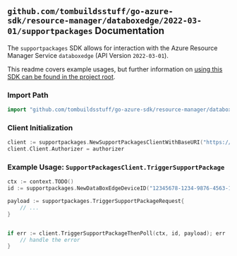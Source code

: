 
## `github.com/tombuildsstuff/go-azure-sdk/resource-manager/databoxedge/2022-03-01/supportpackages` Documentation

The `supportpackages` SDK allows for interaction with the Azure Resource Manager Service `databoxedge` (API Version `2022-03-01`).

This readme covers example usages, but further information on [using this SDK can be found in the project root](https://github.com/tombuildsstuff/go-azure-sdk/tree/main/docs).

### Import Path

```go
import "github.com/tombuildsstuff/go-azure-sdk/resource-manager/databoxedge/2022-03-01/supportpackages"
```


### Client Initialization

```go
client := supportpackages.NewSupportPackagesClientWithBaseURI("https://management.azure.com")
client.Client.Authorizer = authorizer
```


### Example Usage: `SupportPackagesClient.TriggerSupportPackage`

```go
ctx := context.TODO()
id := supportpackages.NewDataBoxEdgeDeviceID("12345678-1234-9876-4563-123456789012", "example-resource-group", "dataBoxEdgeDeviceValue")

payload := supportpackages.TriggerSupportPackageRequest{
	// ...
}


if err := client.TriggerSupportPackageThenPoll(ctx, id, payload); err != nil {
	// handle the error
}
```
